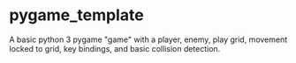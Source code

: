 # pygame_template
A basic python 3 pygame "game" with a player, enemy, play grid, movement locked to grid, key bindings, and basic collision detection.
